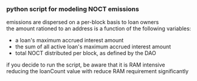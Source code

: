 ### python script for modeling NOCT emissions

emissions are dispersed on a per-block basis to loan owners  
the amount rationed to an address is a function of the following variables:  
- a loan's maximum accrued interest amount
- the sum of all active loan's maximum accrued interest amount
- total NOCT distributed per block, as defined by the DAO

if you decide to run the script, be aware that it is RAM intensive  
reducing the loanCount value with reduce RAM requirement significantly
